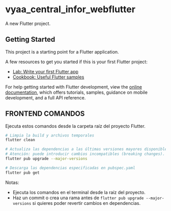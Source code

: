 # vyaa_central_infor_webflutter

A new Flutter project.

## Getting Started

This project is a starting point for a Flutter application.

A few resources to get you started if this is your first Flutter project:

- [Lab: Write your first Flutter app](https://docs.flutter.dev/get-started/codelab)
- [Cookbook: Useful Flutter samples](https://docs.flutter.dev/cookbook)

For help getting started with Flutter development, view the
[online documentation](https://docs.flutter.dev/), which offers tutorials,
samples, guidance on mobile development, and a full API reference.


## FRONTEND COMANDOS

Ejecuta estos comandos desde la carpeta raíz del proyecto Flutter.

```bash
# Limpia la build y archivos temporales
flutter clean

# Actualiza las dependencias a las últimas versiones mayores disponibles.
# Atención: puede introducir cambios incompatibles (breaking changes).
flutter pub upgrade --major-versions

# Descarga las dependencias especificadas en pubspec.yaml
flutter pub get
```

Notas:
- Ejecuta los comandos en el terminal desde la raíz del proyecto.
- Haz un commit o crea una rama antes de `flutter pub upgrade --major-versions` si quieres poder revertir cambios en dependencias.


